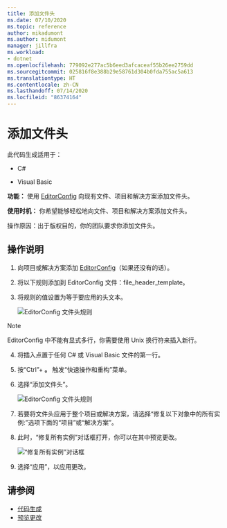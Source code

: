 ```yaml
---
title: 添加文件头
ms.date: 07/10/2020
ms.topic: reference
author: mikadumont
ms.author: midumont
manager: jillfra
ms.workload:
- dotnet
ms.openlocfilehash: 779092e277ac5b6eed3afcaceaf55b26ee2759dd
ms.sourcegitcommit: 025816f8e388b29e58761d304b0fda755ac5a613
ms.translationtype: HT
ms.contentlocale: zh-CN
ms.lasthandoff: 07/14/2020
ms.locfileid: "86374164"
---
```

# <a name="add-file-header"></a>添加文件头

此代码生成适用于：

- C#

- Visual Basic

**功能：** 使用 [EditorConfig](https://docs.microsoft.com/visualstudio/ide/create-portable-custom-editor-options#add-an-editorconfig-file-to-a-project) 向现有文件、项目和解决方案添加文件头。

**使用时机：** 你希望能够轻松地向文件、项目和解决方案添加文件头。

操作原因：出于版权目的，你的团队要求你添加文件头。 

## <a name="how-to"></a>操作说明

1. 向项目或解决方案添加 [EditorConfig](https://docs.microsoft.com/visualstudio/ide/create-portable-custom-editor-options#add-an-editorconfig-file-to-a-project)（如果还没有的话）。

2. 将以下规则添加到 EditorConfig 文件：file_header_template。

3. 将规则的值设置为等于要应用的头文本。

    ![EditorConfig 文件头规则](media/add-file-header-rule.png)

> [!NOTE]
> EditorConfig 中不能有显式多行，你需要使用 Unix 换行符来插入新行。

4. 将插入点置于任何 C# 或 Visual Basic 文件的第一行。

5. 按“Ctrl”+ **。** 触发“快速操作和重构”菜单。

6. 选择“添加文件头”。 

    ![EditorConfig 文件头规则](media/add-file-header.png)

7. 若要将文件头应用于整个项目或解决方案，请选择“修复以下对象中的所有实例:”选项下面的“项目”或“解决方案”。

8. 此时，“修复所有实例”对话框打开，你可以在其中预览更改。

    ![“修复所有实例”对话框](media/file-header-preview-changes.png)

8. 选择“应用”，以应用更改。

## <a name="see-also"></a>请参阅

- [代码生成](../code-generation-in-visual-studio.md)
- [预览更改](../../ide/preview-changes.md)
